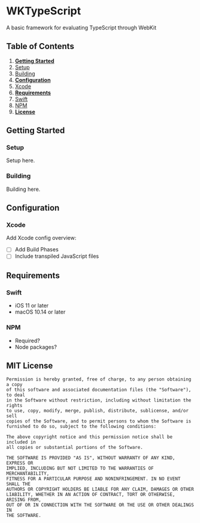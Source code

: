 # WKTypeScript
A basic framework for evaluating TypeScript through WebKit

## Table of Contents
1. **[Getting Started](#getting-started)**
  1. [Setup](#setup)
  2. [Building](#building)
2. **[Configuration](#configuration)**
  1. [Xcode](#xcode)
3. **[Requirements](#requirements)**
  1. [Swift](#swift)
  2. [NPM](#npm)
4. **[License](#mit-license)** 

## Getting Started

### Setup
Setup here.

### Building
Building here.

## Configuration

### Xcode
Add Xcode config overview:

- [ ] Add Build Phases
- [ ] Include transpiled JavaScript files

## Requirements

### Swift
- iOS 11 or later
- macOS 10.14 or later

### NPM
- Required?
- Node packages?

## MIT License

```
Permission is hereby granted, free of charge, to any person obtaining a copy
of this software and associated documentation files (the "Software"), to deal
in the Software without restriction, including without limitation the rights
to use, copy, modify, merge, publish, distribute, sublicense, and/or sell
copies of the Software, and to permit persons to whom the Software is
furnished to do so, subject to the following conditions:

The above copyright notice and this permission notice shall be included in
all copies or substantial portions of the Software.

THE SOFTWARE IS PROVIDED "AS IS", WITHOUT WARRANTY OF ANY KIND, EXPRESS OR
IMPLIED, INCLUDING BUT NOT LIMITED TO THE WARRANTIES OF MERCHANTABILITY,
FITNESS FOR A PARTICULAR PURPOSE AND NONINFRINGEMENT. IN NO EVENT SHALL THE
AUTHORS OR COPYRIGHT HOLDERS BE LIABLE FOR ANY CLAIM, DAMAGES OR OTHER
LIABILITY, WHETHER IN AN ACTION OF CONTRACT, TORT OR OTHERWISE, ARISING FROM,
OUT OF OR IN CONNECTION WITH THE SOFTWARE OR THE USE OR OTHER DEALINGS IN
THE SOFTWARE.
```
